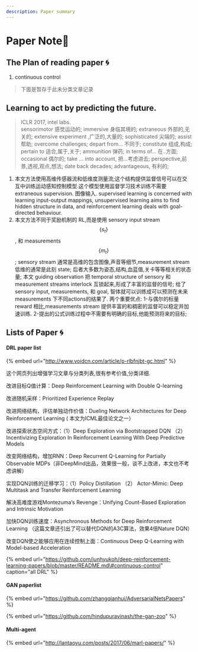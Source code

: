 ```yaml
---
description: Paper summary
---
```


# Paper Note📝

## The Plan of reading paper 🌀

1. continuous control

> 下面是暂存于此未分类文章记录

## Learning to act by predicting the future.

> ICLR 2017, intel labs.  
> sensorimotor 感觉运动的; immersive 身临其境的; extraneous 外部的,无关的; extensive experiment ,广泛的,大量的; sophisticated 尖端的; assist 帮助; overcome challenges;  depart from... 不同于; constitute 组成,构成; pertain to 适合,属于,关于; ammunition 弹药; in terms of... 在..方面; occasional 偶尔的; take ... into account, 把...考虑进去; perspective,前景,透视,观点,想法; date back decades; advantageous, 有利的;

1. 本文方法使用高维传感器流和低维度测量流;这个结构提供监督信号可以在交互中训练运动感知控制模型.这个模型使用监督学习技术训练不需要 extraneous supervision. 图像输入. supervised learning is concerned with learning input-output mappings, unsupervised learning aims to find hidden structure in data, and reinforcement learning deals with goal-directed behaviour.
2. 本文方法不同于奖励机制的 RL,而是使用 sensory input stream $$\{s_t\}$$, 和 measurements $$\{m_t\}$$; sensory stream 通常是高维的包含图像,声音等细节,measurement stream 低维的通常是此刻 state; 后者大多数为姿态,结构,血蓝值,关卡等等相关的状态量; 本文 guiding observation 把 temporal structure of sensory 和 measurement streams interlock 互锁起来,形成了丰富的监督的信号; 给了 sensory input, measurements, 和 goal, 智体就可以训练成可以预测在未来 measurements 下不同actions的结果了. 两个重要优点: 1-与偶尔的标量 reward 相比,measurements stream 提供丰富的和稠密的监督可以稳定并加速训练. 2-提出的公式训练过程中不需要有明确的目标,他能预测将来的目标; 

## Lists of Paper 🌀

#### DRL paper list

{% embed url="http://www.voidcn.com/article/p-rlbfnjbt-gc.html" %}

这个网页列出增强学习文章与分类列表,很有参考价值,分类详细.

改进目标Q值计算：Deep Reinforcement Learning with Double Q-learning 

改进随机采样：Prioritized Experience Replay 

改进网络结构，评估单独动作价值：Dueling Network Architectures for Deep Reinforcement Learning \( 本文为ICML最佳论文之一） 

改进探索状态空间方式：（1）Deep Exploration via Bootstrapped DQN （2）Incentivizing Exploration In Reinforcement Learning With Deep Predictive Models 

改变网络结构，增加RNN：Deep Recurrent Q-Learning for Partially Observable MDPs（非DeepMind出品，效果很一般，谈不上改进，本文也不考虑讲解） 

实现DQN训练的迁移学习：（1）Policy Distillation （2） Actor-Mimic: Deep Multitask and Transfer Reinforcement Learning 

解决高难度游戏Montezuma‘s Revenge：Unifying Count-Based Exploration and Intrinsic Motivation 

加快DQN训练速度：Asynchronous Methods for Deep Reinforcement Learning （这篇文章还引出了可以替代DQN的A3C算法，效果4倍Nature DQN） 

改变DQN使之能够应用在连续控制上面：Continuous Deep Q-Learning with Model-based Acceleration

{% embed url="https://github.com/junhyukoh/deep-reinforcement-learning-papers/blob/master/README.md\#continuous-control" caption="all DRL" %}

 

#### 

#### GAN paperlist

{% embed url="https://github.com/zhangqianhui/AdversarialNetsPapers" %}

{% embed url="https://github.com/hindupuravinash/the-gan-zoo" %}

#### 

#### Multi-agent

{% embed url="http://lantaoyu.com/posts/2017/06/marl-papers/" %}

